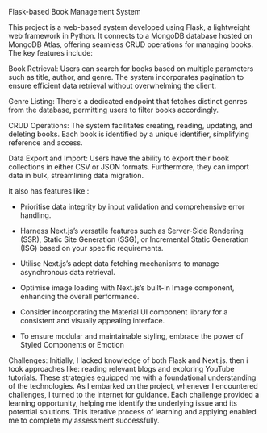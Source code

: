 Flask-based Book Management System

This project is a web-based system developed using Flask, a lightweight web framework in Python. It connects to a MongoDB database hosted on MongoDB Atlas, offering seamless CRUD operations for managing books. The key features include:

Book Retrieval: Users can search for books based on multiple parameters such as title, author, and genre. The system incorporates pagination to ensure efficient data retrieval without overwhelming the client.

Genre Listing: There's a dedicated endpoint that fetches distinct genres from the database, permitting users to filter books accordingly.

CRUD Operations: The system facilitates creating, reading, updating, and deleting books. Each book is identified by a unique identifier, simplifying reference and access.

Data Export and Import: Users have the ability to export their book collections in either CSV or JSON formats. Furthermore, they can import data in bulk, streamlining data migration.

It also has features like : 
- Prioritise data integrity by input validation and comprehensive error handling.
- Harness Next.js’s versatile features such as Server-Side Rendering (SSR), Static Site
Generation (SSG), or Incremental Static Generation (ISG) based on your specific
requirements.
- Utilise Next.js’s adept data fetching mechanisms to manage asynchronous data
retrieval.

- Optimise image loading with Next.js’s built-in Image component, enhancing the overall
performance.
- Consider incorporating the Material UI component library for a consistent and visually
appealing interface.
- To ensure modular and maintainable styling, embrace the power of Styled Components
or Emotion





Challenges: Initially, I lacked knowledge of both Flask and Next.js. then i took approaches like: reading relevant blogs and exploring YouTube tutorials.
These strategies equipped me with a foundational understanding of the technologies. 
As I embarked on the project, whenever I encountered challenges, I turned to the internet for guidance. 
Each challenge provided a learning opportunity, helping me identify the underlying issue and its potential solutions. 
This iterative process of learning and applying enabled me to complete my assessment successfully.
